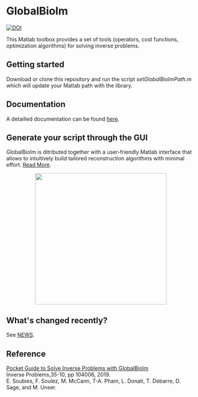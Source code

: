 # GlobalBioIm 
[![DOI](https://zenodo.org/badge/124297869.svg)](https://zenodo.org/badge/latestdoi/124297869)

This Matlab toolbox provides a set of tools (operators, cost functions, optimization algorithms) for solving inverse problems.

## Getting started 

Download or clone this repository and run the script *setGlobalBioImPath.m* which will update your Matlab path with the library.

## Documentation

A detailled documentation can be found <a href="https://biomedical-imaging-group.github.io/GlobalBioIm/" target="_blank">here</a>.

## Generate your script through the GUI

GlobalBioIm is ditributed together with a user-friendly Matlab interface that allows to intuitively build tailored reconstruction algorithms with minimal effort. [Read More](https://biomedical-imaging-group.github.io/GlobalBioIm/gui.html).

<p align="center">
<img height="350" src="https://github.com/Biomedical-Imaging-Group/GlobalBioIm/blob/master/Doc/source/GUI.png"/>
</p>

## What's changed recently?

See [NEWS](https://github.com/Biomedical-Imaging-Group/GlobalBioIm/blob/release/NEWS.md).

## Reference

[Pocket Guide to Solve Inverse Problems with GlobalBioIm](https://iopscience.iop.org/article/10.1088/1361-6420/ab2ae9)  <br />
Inverse Problems,35-10, pp 104006, 2019. <br />
E. Soubies, F. Soulez, M. McCann,  T-A. Pham, L. Donati, T. Debarre, D. Sage, and M. Unser.
